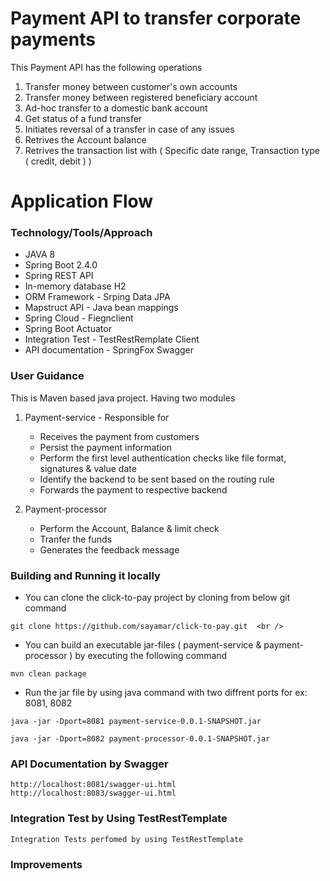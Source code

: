 # Payment API to transfer corporate payments

This Payment API has the following operations
1. Transfer money between customer's own accounts
2. Transfer money between registered beneficiary account
3. Ad-hoc transfer to a domestic bank account
4. Get status of a fund transfer
5. Initiates reversal of a transfer in case of any issues
6. Retrives the Account balance
7. Retrives the transaction list with ( Specific date range, Transaction type ( credit, debit ) )

# Application Flow 



### Technology/Tools/Approach

* JAVA 8
* Spring Boot 2.4.0
* Spring REST API
* In-memory database H2
* ORM Framework - Srping Data JPA
* Mapstruct API - Java bean mappings
* Spring Cloud - Fiegnclient
* Spring Boot Actuator
* Integration Test - TestRestRemplate Client
* API documentation - SpringFox Swagger



### User Guidance

This is Maven based java project. Having two modules

1. Payment-service - Responsible for 

    * Receives the payment from customers
    * Persist the payment information
    * Perform the first level authentication checks like file format, signatures & value date
    * Identify the backend to be sent based on the routing rule 
    * Forwards the payment to respective backend    <br />
    
2. Payment-processor

    * Perform the Account, Balance & limit check
    * Tranfer the funds
    * Generates the feedback message

### Building and Running it locally
	
   * You can clone the click-to-pay project by cloning from below git command  <br />	
   
	git clone https://github.com/sayamar/click-to-pay.git  <br />
   
   * You can build an executable jar-files ( payment-service & payment-processor ) by executing the following command
   
	mvn clean package
   
   * Run the jar file by using java command with two diffrent ports for ex: 8081, 8082
   
	java -jar -Dport=8081 payment-service-0.0.1-SNAPSHOT.jar 
   
	java -jar -Dport=8082 payment-processor-0.0.1-SNAPSHOT.jar
   		  
### API Documentation by Swagger

	http://localhost:8081/swagger-ui.html 
	http://localhost:8083/swagger-ui.html
   
### Integration Test by Using TestRestTemplate

	Integration Tests perfomed by using TestRestTemplate

### Improvements



